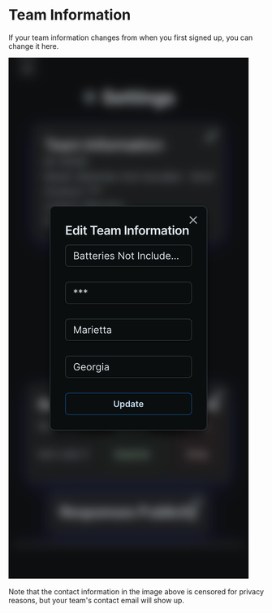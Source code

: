 # Team Information

If your team information changes from when you first signed up, you can change it here.

![](../.gitbook/assets/manager-settings-teaminfo)

Note that the contact information in the image above is censored for privacy reasons, but your team's contact email will show up.

